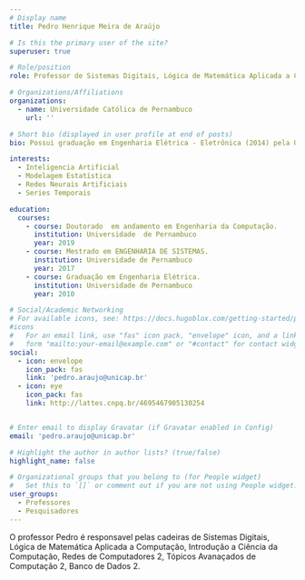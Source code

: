 ```yaml
---
# Display name
title: Pedro Henrique Meira de Araújo

# Is this the primary user of the site?
superuser: true

# Role/position
role: Professor de Sistemas Digitais, Lógica de Matemática Aplicada a Computação, Introdução a Ciência da Computação, Redes de Computadores 2, Tópicos Avanaçados de Computação 2, Banco de Dados 2.

# Organizations/Affiliations
organizations:
  - name: Universidade Católica de Pernambuco
    url: ''

# Short bio (displayed in user profile at end of posts)
bio: Possui graduação em Engenharia Elétrica - Eletrônica (2014) pela Universidade de Pernambuco (UPE). Mestre em Engenharia de Sistemas (2017) pela UPE. Exerceu a função de estagiário nível superior em empresa de grande porte no ramo de telecomunicações, no setor de implantação de projetos de transmissão. Atualmente é docente do curso de Ciência da Computação da Universidade Católica de Pernambuco - UNICAP. Aluno de doutorado em Engenharia de Computação na Universidade de Pernambuco. Exerceu o cargo de professor contratado no Curso Básico de Engenharia da Escola Politécnica da Universidade de Pernambuco (UPE). Atua como pesquisador nas áreas de Modelagem Estatística, Inteligência Artificial, Previsões de Séries Temporais, Redes Neurais Artificiais e Energias Renováveis.

interests:
  - Inteligencia Artificial
  - Modelagem Estatística
  - Redes Neurais Artificiais
  - Series Temporais

education:
  courses:
    - course: Doutorado  em andamento em Engenharia da Computação.
      institution: Universidade  de Pernambuco
      year: 2019
    - course: Mestrado em ENGENHARIA DE SISTEMAS.
      institution: Universidade de Pernambuco
      year: 2017
    - course: Graduação em Engenharia Elétrica.
      institution: Universidade de Pernambuco
      year: 2010

# Social/Academic Networking
# For available icons, see: https://docs.hugoblox.com/getting-started/page-builder/#icons
#icons
#   For an email link, use "fas" icon pack, "envelope" icon, and a link in the
#   form "mailto:your-email@example.com" or "#contact" for contact widget.
social:
  - icon: envelope
    icon_pack: fas
    link: 'pedro.araujo@unicap.br'
  - icon: eye
    icon_pack: fas
    link: http://lattes.cnpq.br/4695467905130254


# Enter email to display Gravatar (if Gravatar enabled in Config)
email: 'pedro.araujo@unicap.br'

# Highlight the author in author lists? (true/false)
highlight_name: false

# Organizational groups that you belong to (for People widget)
#   Set this to `[]` or comment out if you are not using People widget.
user_groups:
  - Professores
  - Pesquisadores
---
```

O professor Pedro é responsavel pelas cadeiras de Sistemas Digitais, Lógica de Matemática Aplicada a Computação, Introdução a Ciência da Computação, Redes de Computadores 2, Tópicos Avanaçados de Computação 2, Banco de Dados 2.
